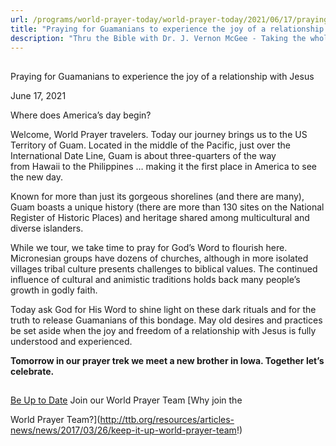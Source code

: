 ```yaml
---
url: /programs/world-prayer-today/world-prayer-today/2021/06/17/praying-for-guamanians-to-experience-the-joy-of-a-relationship-with-jesus
title: "Praying for Guamanians to experience the joy of a relationship with Jesus"
description: "Thru the Bible with Dr. J. Vernon McGee - Taking the whole Word to the whole world"
---
```







## 
 Praying for Guamanians to experience the joy of a relationship with Jesus


June 17, 2021




Where does America’s day begin? 

Welcome, World Prayer travelers. Today our journey brings us to the US Territory of Guam. Located in the middle of the Pacific, just over the International Date Line, Guam is about three-quarters of the way from Hawaii to the Philippines … making it the first place in America to see the new day.

Known for more than just its gorgeous shorelines (and there are many), Guam boasts a unique history (there are more than 130 sites on the National Register of Historic Places) and heritage shared among multicultural and diverse islanders. 

While we tour, we take time to pray for God’s Word to flourish here. Micronesian groups have dozens of churches, although in more isolated villages tribal culture presents challenges to biblical values. The continued influence of cultural and animistic traditions holds back many people’s growth in godly faith. 

Today ask God for His Word to shine light on these dark rituals and for the truth to release Guamanians of this bondage. May old desires and practices be set aside when the joy and freedom of a relationship with Jesus is fully understood and experienced. 

**Tomorrow in our prayer trek we meet a new brother in Iowa. Together let’s celebrate.**







## 




[Be Up to Date](http://feeds.feedburner.com/WorldPrayerToday "World Prayer Today RSS Feed")
Join our World Prayer Team
[Why join the  

World Prayer Team?](http://ttb.org/resources/articles-news/news/2017/03/26/keep-it-up-world-prayer-team!)




